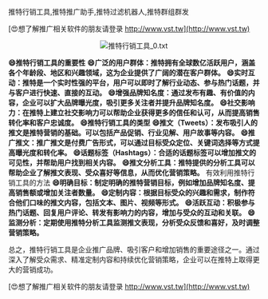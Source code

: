 推特行销工具,推特推广助手,推特过滤机器人,推特群组群发

[😍想了解推广相关软件的朋友请登录 http://www.vst.tw](http://www.vst.tw)

 <center><img src="https://vst.tw/MP4/tuiguang/png/0.png" alt="推特行销工具_0.txt"></center>

**😄推特行销工具的重要性**
**😄广泛的用户群体：推特拥有全球数亿活跃用户，涵盖各个年龄段、地区和兴趣领域，这为企业提供了广阔的潜在客户群体。**
**😄实时互动：推特是一个实时性强的平台，用户可以即时了解行业动态、参与热门话题，并与客户进行快速、直接的互动。**
**😄增强品牌知名度：通过发布有趣、有价值的内容，企业可以扩大品牌曝光度，吸引更多关注者并提升品牌知名度。**
**😄社交影响力：在推特上建立社交影响力可以帮助企业获得更多的信任和认可，从而提高销售转化率和客户忠诚度。**
**😄推特行销工具的类型**
**😄推文（Tweets）：发布吸引人的推文是推特营销的基础。可以包括产品促销、行业见解、用户故事等内容。**
**😄推广推文：推广推文是付费广告形式，可以通过目标受众定位、关键词选择等方式提高曝光度和转化率。**
**😄话题标签（Hashtags）：合适的话题标签可以增加推文的可见性，并帮助用户找到相关内容。**
**😄推文分析工具：推特提供的分析工具可以帮助企业了解推文表现、受众喜好等信息，从而优化营销策略。**
有效利用推特行销工具的方法
**😄明确目标：制定明确的推特营销目标，例如增加品牌知名度、提高销售额或增加关注者数量。**
**😄定制内容：根据目标受众的兴趣和需求，制作符合他们口味的推文内容，包括文本、图片、视频等形式。**
**😄活跃互动：积极参与热门话题、回复用户评论、转发有影响力的内容，增加与受众的互动和关联。**
**😄监测分析：定期使用推特分析工具监测推文表现，分析受众反馈和喜好，及时调整营销策略。**

总之，推特行销工具是企业推广品牌、吸引客户和增加销售的重要途径之一。通过深入了解受众需求、精准定制内容和持续优化营销策略，企业可以在推特上取得更大的营销成功。

[😍想了解推广相关软件的朋友请登录 http://www.vst.tw](http://www.vst.tw)



